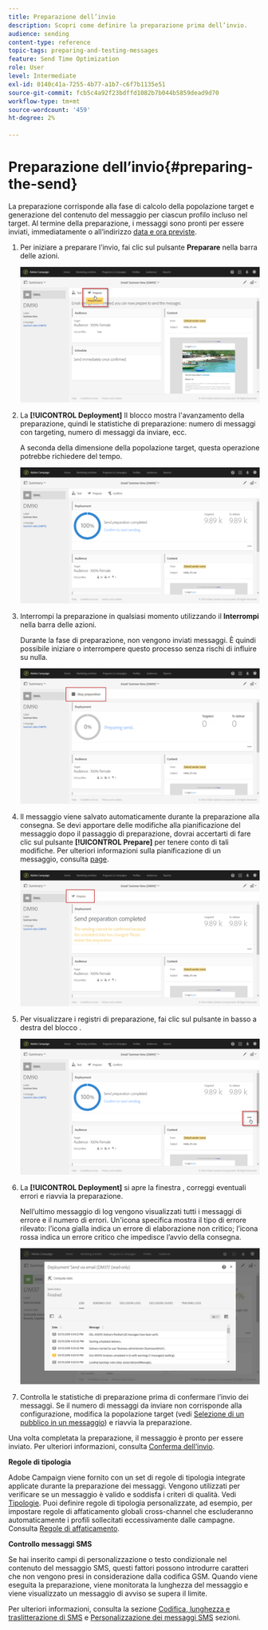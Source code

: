 ```yaml
---
title: Preparazione dell’invio
description: Scopri come definire la preparazione prima dell’invio.
audience: sending
content-type: reference
topic-tags: preparing-and-testing-messages
feature: Send Time Optimization
role: User
level: Intermediate
exl-id: 0140c41a-7255-4b77-a1b7-c6f7b1135e51
source-git-commit: fcb5c4a92f23bdffd1082b7b044b5859dead9d70
workflow-type: tm+mt
source-wordcount: '459'
ht-degree: 2%

---
```


# Preparazione dell’invio{#preparing-the-send}

La preparazione corrisponde alla fase di calcolo della popolazione target e generazione del contenuto del messaggio per ciascun profilo incluso nel target. Al termine della preparazione, i messaggi sono pronti per essere inviati, immediatamente o all’indirizzo [data e ora previste](../../sending/using/about-scheduling-messages.md).

1. Per iniziare a preparare l’invio, fai clic sul pulsante **Preparare** nella barra delle azioni.

   ![](assets/preparing_delivery_2.png)

1. La **[!UICONTROL Deployment]** Il blocco mostra l&#39;avanzamento della preparazione, quindi le statistiche di preparazione: numero di messaggi con targeting, numero di messaggi da inviare, ecc.

   A seconda della dimensione della popolazione target, questa operazione potrebbe richiedere del tempo.

   ![](assets/preparing_delivery.png)

1. Interrompi la preparazione in qualsiasi momento utilizzando il **Interrompi** nella barra delle azioni.

   Durante la fase di preparazione, non vengono inviati messaggi. È quindi possibile iniziare o interrompere questo processo senza rischi di influire su nulla.

   ![](assets/preparing_delivery_6.png)

1. Il messaggio viene salvato automaticamente durante la preparazione alla consegna. Se devi apportare delle modifiche alla pianificazione del messaggio dopo il passaggio di preparazione, dovrai accertarti di fare clic sul pulsante **[!UICONTROL Prepare]** per tenere conto di tali modifiche. Per ulteriori informazioni sulla pianificazione di un messaggio, consulta [page](../../sending/using/about-scheduling-messages.md).

   ![](assets/preparing_delivery_5.png)

1. Per visualizzare i registri di preparazione, fai clic sul pulsante in basso a destra del blocco .

   ![](assets/preparing_delivery_4.png)

1. La **[!UICONTROL Deployment]** si apre la finestra , correggi eventuali errori e riavvia la preparazione.

   Nell’ultimo messaggio di log vengono visualizzati tutti i messaggi di errore e il numero di errori. Un&#39;icona specifica mostra il tipo di errore rilevato: l’icona gialla indica un errore di elaborazione non critico; l’icona rossa indica un errore critico che impedisce l’avvio della consegna.

   ![](assets/preparing_delivery_3.png)

1. Controlla le statistiche di preparazione prima di confermare l’invio dei messaggi. Se il numero di messaggi da inviare non corrisponde alla configurazione, modifica la popolazione target (vedi [Selezione di un pubblico in un messaggio](../../audiences/using/selecting-an-audience-in-a-message.md)) e riavvia la preparazione.

Una volta completata la preparazione, il messaggio è pronto per essere inviato. Per ulteriori informazioni, consulta [Conferma dell’invio](../../sending/using/confirming-the-send.md).

**Regole di tipologia**

Adobe Campaign viene fornito con un set di regole di tipologia integrate applicate durante la preparazione dei messaggi. Vengono utilizzati per verificare se un messaggio è valido e soddisfa i criteri di qualità. Vedi [Tipologie](../../sending/using/about-typology-rules.md). Puoi definire regole di tipologia personalizzate, ad esempio, per impostare regole di affaticamento globali cross-channel che escluderanno automaticamente i profili sollecitati eccessivamente dalle campagne. Consulta [Regole di affaticamento](../../sending/using/fatigue-rules.md).

**Controllo messaggi SMS**

Se hai inserito campi di personalizzazione o testo condizionale nel contenuto del messaggio SMS, questi fattori possono introdurre caratteri che non vengono presi in considerazione dalla codifica GSM. Quando viene eseguita la preparazione, viene monitorata la lunghezza del messaggio e viene visualizzato un messaggio di avviso se supera il limite.

Per ulteriori informazioni, consulta la sezione [Codifica, lunghezza e traslitterazione di SMS](../../administration/using/configuring-sms-channel.md#sms-encoding--length-and-transliteration) e [Personalizzazione dei messaggi SMS](../../channels/using/personalizing-sms-messages.md) sezioni.
